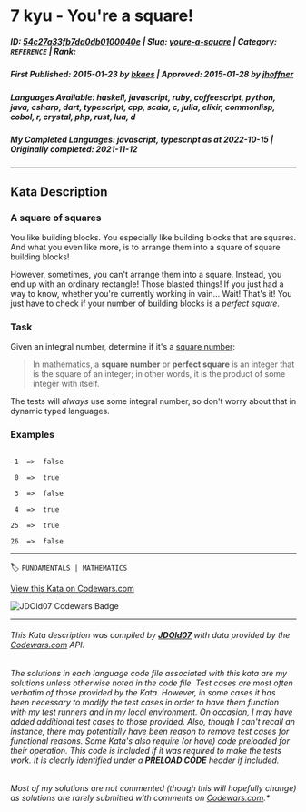 # 7 kyu - You're a square!

##### **ID**: [54c27a33fb7da0db0100040e](https://www.codewars.com/kata/54c27a33fb7da0db0100040e) | **Slug**: [youre-a-square](https://www.codewars.com/kata/54c27a33fb7da0db0100040e) | **Category**: `REFERENCE` | **Rank**: <span style="color:white">7 kyu</span>

##### **First Published**: 2015-01-23 ***by*** [bkaes](https://www.codewars.com/users/bkaes) | **Approved**: 2015-01-28 ***by*** [jhoffner](https://www.codewars.com/users/jhoffner)

##### **Languages Available**: haskell, javascript, ruby, coffeescript, python, java, csharp, dart, typescript, cpp, scala, c, julia, elixir, commonlisp, cobol, r, crystal, php, rust, lua, d

##### **My Completed Languages**: javascript, typescript ***as at*** 2022-10-15 | **Originally completed**: 2021-11-12

---

## Kata Description


### A square of squares



You like building blocks. You especially like building blocks that are squares. And what you even like more, is to arrange them into a square of square building blocks!



However, sometimes, you can't arrange them into a square. Instead, you end up with an ordinary rectangle! Those blasted things! If you just had a way to know, whether you're currently working in vain… Wait! That's it! You just have to check if your number of building blocks is a _perfect square_.



### Task



Given an integral number, determine if it's a [square number](https://en.wikipedia.org/wiki/Square_number):



> In mathematics, a __square number__ or __perfect square__ is an integer that is the square of an integer; in other words, it is the product of some integer with itself.



The tests will _always_ use some integral number, so don't worry about that in dynamic typed languages.



### Examples



```

-1  =>  false

 0  =>  true

 3  =>  false

 4  =>  true

25  =>  true

26  =>  false

```

---


🏷 `FUNDAMENTALS | MATHEMATICS`


[View this Kata on Codewars.com](https://www.codewars.com/kata/54c27a33fb7da0db0100040e)

![](https://www.codewars.com/users/jdold07/badges/large "JDOld07 Codewars Badge")

---

###### *This Kata description was compiled by [**JDOld07**](https://tpstech.dev) with data provided by the [Codewars.com](https://www.codewars.com) API.*

###### *The solutions in each language code file associated with this kata are my solutions unless otherwise noted in the code file.  Test cases are most often verbatim of those provided by the Kata.  However, in some cases it has been necessary to modify the test cases in order to have them function with my test runners and in my local environment.  On occasion, I may have added additional test cases to those provided.  Also, though I can't recall an instance, there may potentially have been reason to remove test cases for functional reasons.  Some Kata's also require (*or have*) code preloaded for their operation.  This code is included if it was required to make the tests work.  It is clearly identified under a **PRELOAD CODE** header if included.*

###### Most of my solutions are not commented (*though this will hopefully change*) as solutions are rarely submitted with comments on [Codewars.com](https://www.codewars.com).*
